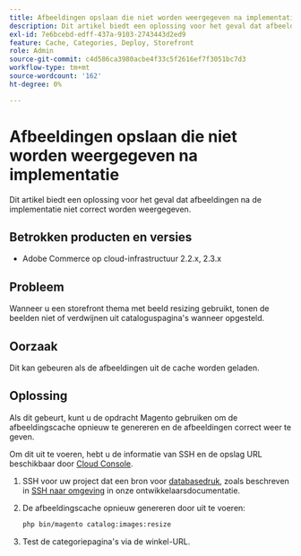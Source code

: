 ```yaml
---
title: Afbeeldingen opslaan die niet worden weergegeven na implementatie
description: Dit artikel biedt een oplossing voor het geval dat afbeeldingen na de implementatie niet correct worden weergegeven.
exl-id: 7e6bcebd-edff-437a-9103-2743443d2ed9
feature: Cache, Categories, Deploy, Storefront
role: Admin
source-git-commit: c4d586ca3980acbe4f33c5f2616ef7f3051bc7d3
workflow-type: tm+mt
source-wordcount: '162'
ht-degree: 0%

---
```


# Afbeeldingen opslaan die niet worden weergegeven na implementatie

Dit artikel biedt een oplossing voor het geval dat afbeeldingen na de implementatie niet correct worden weergegeven.

## Betrokken producten en versies

* Adobe Commerce op cloud-infrastructuur 2.2.x, 2.3.x

## Probleem

Wanneer u een storefront thema met beeld resizing gebruikt, tonen de beelden niet of verdwijnen uit cataloguspagina&#39;s wanneer opgesteld.

## Oorzaak

Dit kan gebeuren als de afbeeldingen uit de cache worden geladen.

## Oplossing

Als dit gebeurt, kunt u de opdracht Magento gebruiken om de afbeeldingscache opnieuw te genereren en de afbeeldingen correct weer te geven.

Om dit uit te voeren, hebt u de informatie van SSH en de opslag URL beschikbaar door [Cloud Console](https://experienceleague.adobe.com/docs/commerce-cloud-service/user-guide/project/overview.html).

1. SSH voor uw project dat een bron voor [databasedruk](/help/how-to/general/create-database-dump-on-cloud.md), zoals beschreven in [SSH naar omgeving](https://devdocs.magento.com/guides/v2.3/cloud/env/environments-ssh.html#ssh) in onze ontwikkelaarsdocumentatie.
1. De afbeeldingscache opnieuw genereren door uit te voeren:

   ```bash
   php bin/magento catalog:images:resize
   ```

1. Test de categoriepagina&#39;s via de winkel-URL.
